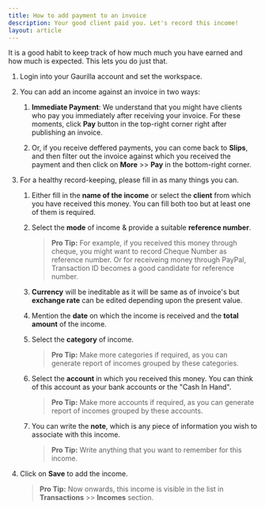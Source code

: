 ```yaml
---
title: How to add payment to an invoice
description: Your good client paid you. Let's record this income!
layout: article
---
```

It is a good habit to keep track of how much much you have earned and how much is expected. This lets you do just that.

1. Login into your Gaurilla account and set the workspace.

2. You can add an income against an invoice in two ways:

	1. **Immediate Payment**: We understand that you might have clients who pay you immediately after receiving your invoice. For these moments, click **Pay** button in the top-right corner right after publishing an invoice.

	2. Or, if you receive deffered payments, you can come back to **Slips**, and then filter out the invoice against which you received the payment and then click on **More** >> **Pay** in the bottom-right corner.

3. For a healthy record-keeping, please fill in as many things you can.

	1. Either fill in the **name of the income** or select the **client** from which you have received this money. You can fill both too but at least one of them is required.

	2. Select the **mode** of income & provide a suitable **reference number**.

		> **Pro Tip:** For example, if you received this money through cheque, you might want to record Cheque Number as reference number. Or for receiveing money through PayPal, Transaction ID becomes a good candidate for reference number.

	3. **Currency** will be ineditable as it will be same as of invoice's but **exchange rate** can be edited depending upon the present value.

	4. Mention the **date** on which the income is received and the **total amount** of the income.

	5. Select the **category** of income.

		> **Pro Tip:** Make more categories if required, as you can generate report of incomes grouped by these categories.

	6. Select the **account** in which you received this money. You can think of this account as your bank accounts or the "Cash In Hand".
	
		> **Pro Tip:** Make more accounts if required, as you can generate report of incomes grouped by these accounts.	

	7. You can write the **note**, which is any piece of information you wish to associate with this income.

		> **Pro Tip:** Write anything that you want to remember for this income.

4. Click on **Save** to add the income.

	> **Pro Tip:** Now onwards, this income is visible in the list in **Transactions** >> **Incomes** section.